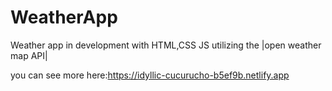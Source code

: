 # WeatherApp

Weather app in development with HTML,CSS JS utilizing the |open weather map API|


you can see more here:https://idyllic-cucurucho-b5ef9b.netlify.app

